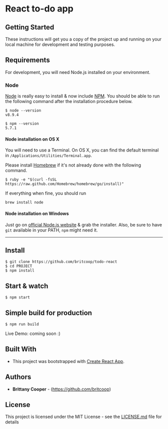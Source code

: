 # React to-do app

## Getting Started

These instructions will get you a copy of the project up and running on your local machine for development and testing purposes. 

## Requirements

For development, you will need Node.js installed on your environment.

### Node

[Node](http://nodejs.org/) is really easy to install & now include [NPM](https://npmjs.org/).
You should be able to run the following command after the installation procedure
below.

    $ node --version
    v8.9.4

    $ npm --version
    5.7.1

#### Node installation on OS X

You will need to use a Terminal. On OS X, you can find the default terminal in
`/Applications/Utilities/Terminal.app`.

Please install [Homebrew](http://brew.sh/) if it's not already done with the following command.

    $ ruby -e "$(curl -fsSL https://raw.github.com/Homebrew/homebrew/go/install)"

If everything when fine, you should run

    brew install node

#### Node installation on Windows

Just go on [official Node.js website](http://nodejs.org/) & grab the installer.
Also, be sure to have `git` available in your PATH, `npm` might need it.

---

## Install

    $ git clone https://github.com/britcoop/todo-react
    $ cd PROJECT
    $ npm install

## Start & watch

    $ npm start

## Simple build for production

    $ npm run build

Live Demo: coming soon :)

## Built With

* This project was bootstrapped with [Create React App](https://github.com/facebookincubator/create-react-app).

## Authors

* **Brittany Cooper** - (https://github.com/britcoop)

## License

This project is licensed under the MIT License - see the [LICENSE.md](LICENSE.md) file for details

